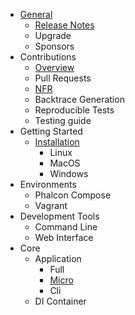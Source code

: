 - [General](/en/[[version]]/introduction)
    - [Release Notes](/en/[[version]]/release-notes)
    - Upgrade
    - Sponsors
- Contributions
    - [Overview](/en/[[version]]/contributions)
    - Pull Requests
    - [NFR](/en/[[version]]/new-feature-request)
    - Backtrace Generation
    - Reproducible Tests
    - Testing guide
- Getting Started
    - [Installation](/en/[[version]]/installation)
        - Linux
        - MacOS
        - Windows
- Environments
    - Phalcon Compose
    - Vagrant
- Development Tools
    - Command Line
    - Web Interface
- Core
    - Application
        - Full
        - [Micro](/en/[[version]]/application-micro)
        - Cli
    - DI Container
    
